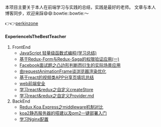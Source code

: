 本项目主要关于本人在前端学习与实践的总结，实践是最好的老师。
文章与本人博客同步，欢迎来踩:smile::smile::bowtie::bowtie:～

:point_right::point_right:[perkinzone](http://perkinzone.cn)
#### ExperienceIsTheBestTeacher

1. FrontEnd
    - [JavaScript 轻量级函数式编程(学习总结)](https://github.com/PerkinJ/ExperienceIsTheBestTeacher/blob/master/2017/JavaScript%20%E8%BD%BB%E9%87%8F%E7%BA%A7%E5%87%BD%E6%95%B0%E5%BC%8F%E7%BC%96%E7%A8%8B(%E5%AD%A6%E4%B9%A0%E6%80%BB%E7%BB%93).md)
    - [基于Redux-Form与Redux-Saga的权限验证应用(一)](https://github.com/PerkinJ/ExperienceIsTheBestTeacher/blob/master/2017/%E5%9F%BA%E4%BA%8ERedux-Form%E4%B8%8ERedux-Saga%E7%9A%84%E6%9D%83%E9%99%90%E9%AA%8C%E8%AF%81%E5%BA%94%E7%94%A8(%E4%B8%80).md)
    - [Facebook面试题之凸边形判断而衍生的实际场景应用](https://github.com/PerkinJ/ExperienceIsTheBestTeacher/blob/master/2017/Facebook%E9%9D%A2%E8%AF%95%E9%A2%98%E4%B9%8B%E5%87%B8%E8%BE%B9%E5%BD%A2%E5%88%A4%E6%96%AD%E8%80%8C%E8%A1%8D%E7%94%9F%E7%9A%84%E5%AE%9E%E9%99%85%E5%9C%BA%E6%99%AF%E5%BA%94%E7%94%A8.md)
    - [由requestAnimationFrame谈浏览器渲染优化](https://github.com/PerkinJ/ExperienceIsTheBestTeacher/blob/master/2017/%E7%94%B1requestAnimationFrame%E8%B0%88%E6%B5%8F%E8%A7%88%E5%99%A8%E6%B8%B2%E6%9F%93%E4%BC%98%E5%8C%96.md)
    - [基于react的视频类APP分享页填坑总结](https://github.com/PerkinJ/ExperienceIsTheBestTeacher/blob/master/2017/%E5%9F%BA%E4%BA%8Ereact%E7%9A%84%E8%A7%86%E9%A2%91%E7%B1%BBAPP%E5%88%86%E4%BA%AB%E9%A1%B5%E5%A1%AB%E5%9D%91%E6%80%BB%E7%BB%93.md)
    - [web前端安全](https://github.com/PerkinJ/ExperienceIsTheBestTeacher/blob/master/2017/web%E5%89%8D%E7%AB%AF%E5%AE%89%E5%85%A8.md)    
    - [学习react&redux之自定义createStore](https://github.com/PerkinJ/ExperienceIsTheBestTeacher/blob/master/2017/%E5%AD%A6%E4%B9%A0react%26redux%E4%B9%8B%E8%87%AA%E5%AE%9A%E4%B9%89createStore.md)
    - [学习react&redux之自定义Provider.md](https://github.com/PerkinJ/ExperienceIsTheBestTeacher/blob/master/2017/%E5%AD%A6%E4%B9%A0react%26redux%E4%B9%8B%E8%87%AA%E5%AE%9A%E4%B9%89Provider.md)   
2. BackEnd
    - [Redux,Koa,Express之middleware机制对比](https://github.com/PerkinJ/ExperienceIsTheBestTeacher/blob/master/2017/Redux,Koa,Express%E4%B9%8Bmiddleware%E6%9C%BA%E5%88%B6%E5%AF%B9%E6%AF%94.md)
    - [koa2静态服务器的搭建以及pm2一键部署入门](https://github.com/PerkinJ/ExperienceIsTheBestTeacher/blob/master/2017/koa2%E9%9D%99%E6%80%81%E6%9C%8D%E5%8A%A1%E5%99%A8%E7%9A%84%E6%90%AD%E5%BB%BA%E4%BB%A5%E5%8F%8Apm2%E4%B8%80%E9%94%AE%E9%83%A8%E7%BD%B2%E5%85%A5%E9%97%A8.md)
    - [学习Nginx配置](https://github.com/PerkinJ/ExperienceIsTheBestTeacher/blob/master/2017/%E5%AD%A6%E4%B9%A0Nginx%E9%85%8D%E7%BD%AE.md)
